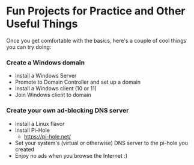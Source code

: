 # Fun Projects for Practice and Other Useful Things

Once you get comfortable with the basics, here's a couple of cool things you can try doing:

### **Create a Windows domain**
- Install a Windows Server
- Promote to Domain Controller and set up a domain
- Install a Windows client (10 or 11)
- Join Windows client to domain

### **Create your own ad-blocking DNS server**
- Install a Linux flavor
- Install Pi-Hole
  - https://pi-hole.net/
- Set your system's (virtual or otherwise) DNS server to the pi-hole you created
- Enjoy no ads when you browse the Internet :)
